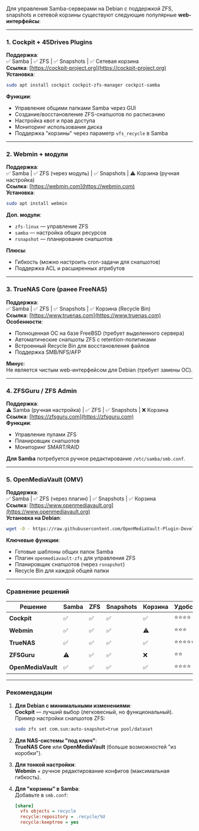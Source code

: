 Для управления Samba-серверами на Debian с поддержкой ZFS, snapshots и сетевой корзины существуют следующие популярные **web-интерфейсы**:

---

### **1. Cockpit + 45Drives Plugins**
**Поддержка**:  
✅ Samba | ✅ ZFS | ✅ Snapshots | ✅ Сетевая корзина  
**Ссылка**: [https://cockpit-project.org](https://cockpit-project.org)  
**Установка**:
```bash
sudo apt install cockpit cockpit-zfs-manager cockpit-samba
```
**Функции**:
- Управление общими папками Samba через GUI
- Создание/восстановление ZFS-снапшотов по расписанию
- Настройка квот и прав доступа
- Мониторинг использования диска
- Поддержка "корзины" через параметр `vfs_recycle` в Samba

---

### **2. Webmin + модули**
**Поддержка**:  
✅ Samba | ✅ ZFS (через модуль) | ✅ Snapshots | ⚠️ Корзина (ручная настройка)  
**Ссылка**: [https://webmin.com](https://webmin.com)  
**Установка**:
```bash
sudo apt install webmin
```
**Доп. модули**:
- `zfs-linux` — управление ZFS
- `samba` — настройка общих ресурсов
- `rsnapshot` — планирование снапшотов

**Плюсы**:
- Гибкость (можно настроить cron-задачи для снапшотов)
- Поддержка ACL и расширенных атрибутов

---

### **3. TrueNAS Core (ранее FreeNAS)**
**Поддержка**:  
✅ Samba | ✅ ZFS | ✅ Snapshots | ✅ Корзина (Recycle Bin)  
**Ссылка**: [https://www.truenas.com](https://www.truenas.com)  
**Особенности**:
- Полноценная ОС на базе FreeBSD (требует выделенного сервера)
- Автоматические снапшоты ZFS с retention-политиками
- Встроенный Recycle Bin для восстановления файлов
- Поддержка SMB/NFS/AFP

**Минус**:  
Не является чистым web-интерфейсом для Debian (требует замены ОС).

---

### **4. ZFSGuru / ZFS Admin**
**Поддержка**:  
⚠️ Samba (ручная настройка) | ✅ ZFS | ✅ Snapshots | ❌ Корзина  
**Ссылка**: [https://zfsguru.com](https://zfsguru.com)  
**Функции**:
- Управление пулами ZFS
- Планировщик снапшотов
- Мониторинг SMART/RAID

**Для Samba** потребуется ручное редактирование `/etc/samba/smb.conf`.

---

### **5. OpenMediaVault (OMV)**
**Поддержка**:  
✅ Samba | ✅ ZFS (через плагин) | ✅ Snapshots | ✅ Корзина  
**Ссылка**: [https://www.openmediavault.org](https://www.openmediavault.org)  
**Установка на Debian**:
```bash
wget -O - https://raw.githubusercontent.com/OpenMediaVault-Plugin-Developers/installScript/master/install | sudo bash
```
**Ключевые функции**:
- Готовые шаблоны общих папок Samba
- Плагин `openmediavault-zfs` для управления ZFS
- Планировщик снапшотов (через `rsnapshot`)
- Recycle Bin для каждой общей папки

---

### **Сравнение решений**

| Решение          | Samba | ZFS | Snapshots | Корзина | Удобство |  
|------------------|-------|-----|-----------|---------|----------|  
| **Cockpit**      | ✅    | ✅  | ✅        | ✅      | ⭐⭐⭐⭐ |  
| **Webmin**       | ✅    | ✅  | ✅        | ⚠️      | ⭐⭐⭐   |  
| **TrueNAS**      | ✅    | ✅  | ✅        | ✅      | ⭐⭐⭐⭐⭐ |  
| **ZFSGuru**      | ⚠️    | ✅  | ✅        | ❌      | ⭐⭐     |  
| **OpenMediaVault**| ✅   | ✅  | ✅        | ✅      | ⭐⭐⭐⭐ |  

---

### **Рекомендации**
1. **Для Debian с минимальными изменениями**:  
   **Cockpit** — лучший выбор (легковесный, но функциональный).  
   Пример настройки снапшотов ZFS:  
   ```bash
   sudo zfs set com.sun:auto-snapshot=true pool/dataset
   ```

2. **Для NAS-системы "под ключ"**:  
   **TrueNAS Core** или **OpenMediaVault** (больше возможностей "из коробки").  

3. **Для тонкой настройки**:  
   **Webmin** + ручное редактирование конфигов (максимальная гибкость).  

4. **Для "корзины" в Samba**:  
   Добавьте в `smb.conf`:  
   ```ini
   [share]
     vfs objects = recycle
     recycle:repository = .recycle/%U
     recycle:keeptree = yes
   ```
